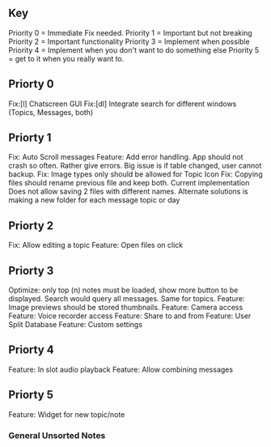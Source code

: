 ## Key
Priority 0 = Immediate Fix needed.
Priority 1 = Important but not breaking
Priority 2 = Important functionality
Priority 3 = Implement when possible
Priority 4 = Implement when you don't want to do something else
Priority 5 = get to it when you really want to.


## Priorty 0
Fix:[l] Chatscreen GUI 
Fix:[dl] Integrate search for different windows (Topics, Messages, both)

## Priorty 1
Fix: Auto Scroll messages
Feature: Add error handling. App should not crash so often. Rather give errors. Big issue is if table changed, user cannot backup.
Fix: Image types only should be allowed for Topic Icon
Fix: Copying files should rename previous file and keep both. Current implementation Does not allow saving 2 files with different names. Alternate solutions is making a new folder for each message topic or day

## Priorty 2
Fix: Allow editing a topic
Feature: Open files on click

## Priorty 3
Optimize: only top (n) notes must be loaded, show more button to be displayed. Search would query all messages. Same for topics.
Feature: Image previews should be stored thumbnails.
Feature: Camera access
Feature: Voice recorder access
Feature: Share to and from
Feature: User Split Database
Feature: Custom settings

## Priorty 4
Feature: In slot audio playback
Feature: Allow combining messages

## Priorty 5
Feature: Widget for new topic/note

### General Unsorted Notes
